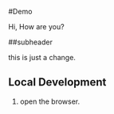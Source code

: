 #Demo


Hi, How are you?

##subheader

this is just a change.

## Local Development
 1. open the browser.
 
